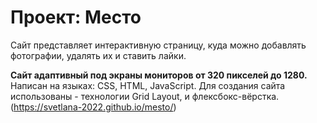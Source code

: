 # Проект: Место
Сайт представляет интерактивную страницу, куда можно добавлять 
фотографии, удалять их и ставить лайки.

**Сайт адаптивный под экраны мониторов от 320 пикселей до 1280.**
Написан на языках: CSS, HTML, JavaScript.
Для создания сайта использованы - технологии Grid Layout, и флексбокс-вёрстка.
(https://svetlana-2022.github.io/mesto/)